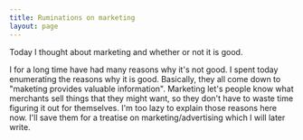 ```yaml
---
title: Ruminations on marketing
layout: page
---
```

Today I thought about marketing and whether or not it is good.

I for a long time have had many reasons why it's not good.
I spent today enumerating the reasons why it is good.
Basically, they all come down to "maketing provides valuable information".
Marketing let's people know what merchants sell things that they might want, so they
don't have to waste time figuring it out for themselves.
I'm too lazy to explain those reasons here now.  I'll save them for
a treatise on marketing/advertising which I will later write.
